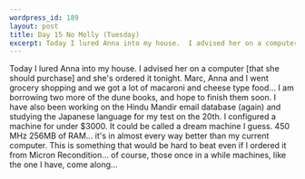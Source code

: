 ```yaml
--- 
wordpress_id: 189
layout: post
title: Day 15 No Molly (Tuesday)
excerpt: Today I lured Anna into my house.  I advised her on a computer and she's ordered it tonight.  Marc, Anna and I went grocery shopping and we got a lot of macaroni and cheese type food... I am borrowing two more of the dune books, and hope to finish them soon.  I have also been working on the Hindu Mandir email database (again) and studying the Japanese language for my test on the 20th.  I configured a machine for under $3000.  It could be called a dream machine I guess.  450 MHz 256MB of RAM... it's in almost every way better than my current computer.  This is something that would be hard to beat even if I ordered it from Micron Recondition... of course those once in a while machines like the one I have come along...
---
```

Today I lured Anna into my house.  I advised her on a computer [that she should purchase] and she's ordered it tonight.  Marc, Anna and I went grocery shopping and we got a lot of macaroni and cheese type food... I am borrowing two more of the dune books, and hope to finish them soon.  I have also been working on the Hindu Mandir email database (again) and studying the Japanese language for my test on the 20th.  I configured a machine for under $3000.  It could be called a dream machine I guess.  450 MHz 256MB of RAM... it's in almost every way better than my current computer.  This is something that would be hard to beat even if I ordered it from Micron Recondition... of course, those once in a while machines, like the one I have, come along...
